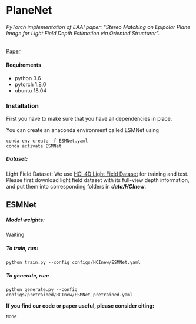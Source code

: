 # PlaneNet

###### *PyTorch implementation of EAAI paper: "Stereo Matching on Epipolar Plane Image for Light Field Depth Estimation via Oriented Structurer"*.

[Paper]([Wait])
#### Requirements

- python 3.6
- pytorch 1.8.0
- ubuntu 18.04

### Installation

First you have to make sure that you have all dependencies in place. 

You can create an anaconda environment called ESMNet using

```
conda env create -f ESMNet.yaml
conda activate ESMNet
```

##### Dataset: 

Light Field Dataset: We use [HCI 4D Light Field Dataset](https://lightfield-analysis.uni-konstanz.de/) for training and test. Please first download light field dataset with its full-view depth information, and put them into corresponding folders in ***data/HCInew***.



## ESMNet

##### Model weights: 
Waiting

##### To train, run:

```
python train.py --config configs/HCInew/ESMNet.yaml 
```

##### To generate, run:

```
python generate.py --config configs/pretrained/HCInew/ESMNet_pretrained.yaml 
```



**If you find our code or paper useful, please consider citing:**
```
None
```